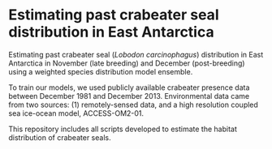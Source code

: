 # Estimating past crabeater seal distribution in East Antarctica
Estimating past crabeater seal (*Lobodon carcinophagus*) distribution in East Antarctica in November (late breeding) and December (post-breeding) using a weighted species distribution model ensemble.  
  
To train our models, we used publicly available crabeater presence data between December 1981 and December 2013. Environmental data came from two sources: (1) remotely-sensed data, and a high resolution coupled sea ice-ocean model, ACCESS-OM2-01.  
  
This repository includes all scripts developed to estimate the habitat distribution of crabeater seals.
